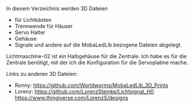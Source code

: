 In diesem Verzeichnis werden 3D Dateien 
- für Lichtkästen
- Trennwende für Häuser
- Servo Halter
- Gehäuse
- Signale
und andere auf die MobaLedLib bezogene Dateien abgelegt.

Lichtmaschine-02 ist ein Halbgehäuse für die Zentrale. Ich habe es für die Zentrale benötigt, mit der ich die Konfiguration für die Servoplatine mache.

Links zu anderen 3D Dateien:
- Ronny: https://github.com/Worldworms/MobaLedLib_3D_Prints
- Lorenz: https://github.com/LorenzSteinke/Lichtsignal_H0 
  https://www.thingiverse.com/LorenzS/designs
